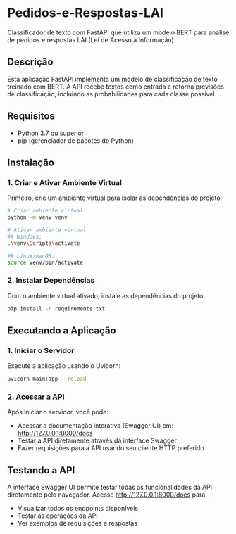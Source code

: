 # Pedidos-e-Respostas-LAI

Classificador de texto com FastAPI que utiliza um modelo BERT para análise de pedidos e respostas LAI (Lei de Acesso à Informação).

## Descrição

Esta aplicação FastAPI implementa um modelo de classificação de texto treinado com BERT. A API recebe textos como entrada e retorna previsões de classificação, incluindo as probabilidades para cada classe possível.

## Requisitos

- Python 3.7 ou superior
- pip (gerenciador de pacotes do Python)

## Instalação

### 1. Criar e Ativar Ambiente Virtual

Primeiro, crie um ambiente virtual para isolar as dependências do projeto:

```bash
# Criar ambiente virtual
python -m venv venv

# Ativar ambiente virtual
## Windows:
.\venv\Scripts\activate

## Linux/macOS:
source venv/bin/activate
```

### 2. Instalar Dependências

Com o ambiente virtual ativado, instale as dependências do projeto:

```bash
pip install -r requirements.txt
```

## Executando a Aplicação

### 1. Iniciar o Servidor

Execute a aplicação usando o Uvicorn:

```bash
uvicorn main:app --reload
```

### 2. Acessar a API

Após iniciar o servidor, você pode:

- Acessar a documentação interativa (Swagger UI) em: http://127.0.0.1:8000/docs
- Testar a API diretamente através da interface Swagger
- Fazer requisições para a API usando seu cliente HTTP preferido

## Testando a API

A interface Swagger UI permite testar todas as funcionalidades da API diretamente pelo navegador. Acesse http://127.0.0.1:8000/docs para:

- Visualizar todos os endpoints disponíveis
- Testar as operações da API
- Ver exemplos de requisições e respostas
